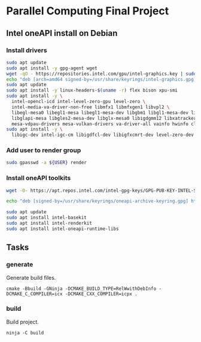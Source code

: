 # Parallel Computing Final Project

## Intel oneAPI install on Debian

### Install drivers
```bash
sudo apt update
sudo apt install -y gpg-agent wget
wget -qO - https://repositories.intel.com/gpu/intel-graphics.key | sudo gpg --dearmor --output /usr/share/keyrings/intel-graphics.gpg
echo "deb [arch=amd64 signed-by=/usr/share/keyrings/intel-graphics.gpg] https://repositories.intel.com/gpu/ubuntu jammy/production/2328 unified" | sudo tee /etc/apt/sources.list.d/intel-gpu-jammy.list
sudo apt update
sudo apt install -y linux-headers-$(uname -r) flex bison xpu-smi
sudo apt install -y \
  intel-opencl-icd intel-level-zero-gpu level-zero \
  intel-media-va-driver-non-free libmfx1 libmfxgen1 libvpl2 \
  libegl-mesa0 libegl1-mesa libegl1-mesa-dev libgbm1 libgl1-mesa-dev libgl1-mesa-dri \
  libglapi-mesa libgles2-mesa-dev libglx-mesa0 libigdgmm12 libxatracker2 mesa-va-drivers \
  mesa-vdpau-drivers mesa-vulkan-drivers va-driver-all vainfo hwinfo clinfo
sudo apt install -y \
  libigc-dev intel-igc-cm libigdfcl-dev libigfxcmrt-dev level-zero-dev
```

### Add user to render group

```bash
sudo gpasswd -a ${USER} render
```

### Install oneAPI toolkits

```bash
wget -O- https://apt.repos.intel.com/intel-gpg-keys/GPG-PUB-KEY-INTEL-SW-PRODUCTS.PUB | gpg --dearmor | sudo tee /usr/share/keyrings/oneapi-archive-keyring.gpg > /dev/null

echo "deb [signed-by=/usr/share/keyrings/oneapi-archive-keyring.gpg] https://apt.repos.intel.com/oneapi all main" | sudo tee /etc/apt/sources.list.d/oneAPI.list

sudo apt update
sudo apt install intel-basekit
sudo apt install intel-renderkit
sudo apt install intel-oneapi-runtime-libs
```

## Tasks

### generate
Generate build files.
```
cmake -Bbuild -GNinja -DCMAKE_BUILD_TYPE=RelWwithDebInfo -DCMAKE_C_COMPILER=icx -DCMAKE_CXX_COMPILER=icpx .
```

### build
Build project.
```
ninja -C build
```
